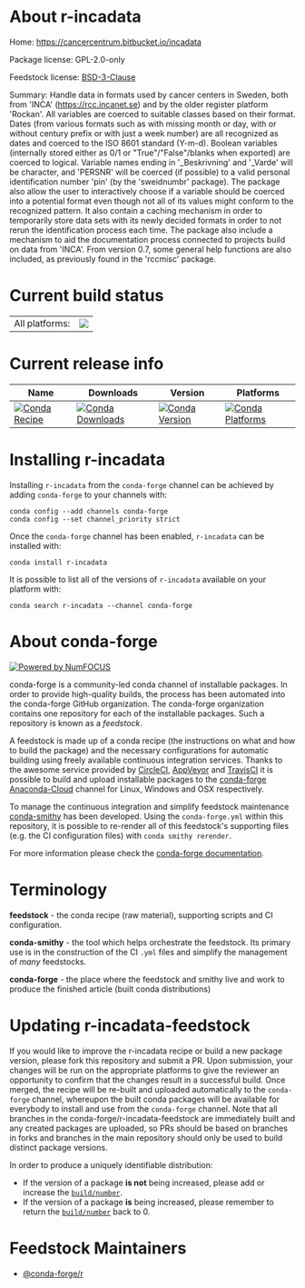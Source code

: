 About r-incadata
================

Home: https://cancercentrum.bitbucket.io/incadata

Package license: GPL-2.0-only

Feedstock license: [BSD-3-Clause](https://github.com/conda-forge/r-incadata-feedstock/blob/master/LICENSE.txt)

Summary:  Handle data in formats used by cancer centers in Sweden, both from 'INCA'  (<https://rcc.incanet.se>) and by the older register platform 'Rockan'. All variables are coerced to suitable classes based on their format.  Dates (from various formats such as with missing month or day, with or  without century prefix or with just a week number) are all recognized as dates and coerced to the ISO 8601 standard (Y-m-d). Boolean variables (internally stored either as 0/1 or "True"/"False"/blanks  when exported) are coerced to logical.  Variable names ending in '_Beskrivning' and '_Varde' will be character,  and 'PERSNR' will be coerced (if possible) to a valid personal identification  number 'pin' (by the 'sweidnumbr' package). The package also allow the user to interactively choose if a variable should  be coerced into a potential format even though not all of its values might  conform to the recognized pattern. It also contain a caching mechanism in order to temporarily store data sets  with its newly decided formats in order to not rerun the identification  process each time.  The package also include a mechanism to aid the documentation process  connected to projects build on data from 'INCA'. From version 0.7, some general help functions are also included,  as previously found in the 'rccmisc' package.

Current build status
====================


<table><tr><td>All platforms:</td>
    <td>
      <a href="https://dev.azure.com/conda-forge/feedstock-builds/_build/latest?definitionId=4673&branchName=master">
        <img src="https://dev.azure.com/conda-forge/feedstock-builds/_apis/build/status/r-incadata-feedstock?branchName=master">
      </a>
    </td>
  </tr>
</table>

Current release info
====================

| Name | Downloads | Version | Platforms |
| --- | --- | --- | --- |
| [![Conda Recipe](https://img.shields.io/badge/recipe-r--incadata-green.svg)](https://anaconda.org/conda-forge/r-incadata) | [![Conda Downloads](https://img.shields.io/conda/dn/conda-forge/r-incadata.svg)](https://anaconda.org/conda-forge/r-incadata) | [![Conda Version](https://img.shields.io/conda/vn/conda-forge/r-incadata.svg)](https://anaconda.org/conda-forge/r-incadata) | [![Conda Platforms](https://img.shields.io/conda/pn/conda-forge/r-incadata.svg)](https://anaconda.org/conda-forge/r-incadata) |

Installing r-incadata
=====================

Installing `r-incadata` from the `conda-forge` channel can be achieved by adding `conda-forge` to your channels with:

```
conda config --add channels conda-forge
conda config --set channel_priority strict
```

Once the `conda-forge` channel has been enabled, `r-incadata` can be installed with:

```
conda install r-incadata
```

It is possible to list all of the versions of `r-incadata` available on your platform with:

```
conda search r-incadata --channel conda-forge
```


About conda-forge
=================

[![Powered by NumFOCUS](https://img.shields.io/badge/powered%20by-NumFOCUS-orange.svg?style=flat&colorA=E1523D&colorB=007D8A)](http://numfocus.org)

conda-forge is a community-led conda channel of installable packages.
In order to provide high-quality builds, the process has been automated into the
conda-forge GitHub organization. The conda-forge organization contains one repository
for each of the installable packages. Such a repository is known as a *feedstock*.

A feedstock is made up of a conda recipe (the instructions on what and how to build
the package) and the necessary configurations for automatic building using freely
available continuous integration services. Thanks to the awesome service provided by
[CircleCI](https://circleci.com/), [AppVeyor](https://www.appveyor.com/)
and [TravisCI](https://travis-ci.com/) it is possible to build and upload installable
packages to the [conda-forge](https://anaconda.org/conda-forge)
[Anaconda-Cloud](https://anaconda.org/) channel for Linux, Windows and OSX respectively.

To manage the continuous integration and simplify feedstock maintenance
[conda-smithy](https://github.com/conda-forge/conda-smithy) has been developed.
Using the ``conda-forge.yml`` within this repository, it is possible to re-render all of
this feedstock's supporting files (e.g. the CI configuration files) with ``conda smithy rerender``.

For more information please check the [conda-forge documentation](https://conda-forge.org/docs/).

Terminology
===========

**feedstock** - the conda recipe (raw material), supporting scripts and CI configuration.

**conda-smithy** - the tool which helps orchestrate the feedstock.
                   Its primary use is in the construction of the CI ``.yml`` files
                   and simplify the management of *many* feedstocks.

**conda-forge** - the place where the feedstock and smithy live and work to
                  produce the finished article (built conda distributions)


Updating r-incadata-feedstock
=============================

If you would like to improve the r-incadata recipe or build a new
package version, please fork this repository and submit a PR. Upon submission,
your changes will be run on the appropriate platforms to give the reviewer an
opportunity to confirm that the changes result in a successful build. Once
merged, the recipe will be re-built and uploaded automatically to the
`conda-forge` channel, whereupon the built conda packages will be available for
everybody to install and use from the `conda-forge` channel.
Note that all branches in the conda-forge/r-incadata-feedstock are
immediately built and any created packages are uploaded, so PRs should be based
on branches in forks and branches in the main repository should only be used to
build distinct package versions.

In order to produce a uniquely identifiable distribution:
 * If the version of a package **is not** being increased, please add or increase
   the [``build/number``](https://docs.conda.io/projects/conda-build/en/latest/resources/define-metadata.html#build-number-and-string).
 * If the version of a package **is** being increased, please remember to return
   the [``build/number``](https://docs.conda.io/projects/conda-build/en/latest/resources/define-metadata.html#build-number-and-string)
   back to 0.

Feedstock Maintainers
=====================

* [@conda-forge/r](https://github.com/conda-forge/r/)

